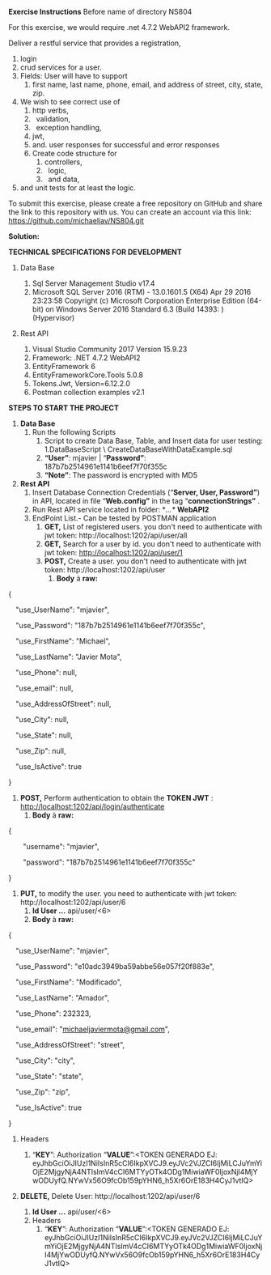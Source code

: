 ﻿
**Exercise Instructions**
Before name of directory NS804

For this exercise, we would require .net 4.7.2 WebAPI2 framework.

Deliver a restful service that provides a registration,

1. login 
1. crud services for a user. 
1. Fields: User will have to support 
   1. first name, last name, phone, email, and address of street, city, state, zip.
1. We wish to see correct use of 
   1. http verbs,
   1. ` `validation,
   1. ` `exception handling, 
   1. jwt, 
   1. and. user responses for successful and error responses 
   1. Create code structure for 
      1. controllers,
      1. ` `logic,
      1. ` `and data, 
1. and unit tests for at least the logic. 

To submit this exercise, please create a free repository on GitHub and share the link to this repository with us. You can create an account via this link: <https://github.com/michaeljav/NS804.git>



**Solution:**

**TECHNICAL SPECIFICATIONS FOR DEVELOPMENT**

1. Data Base
   1. Sql Server Management Studio v17.4
   1. Microsoft SQL Server 2016 (RTM) - 13.0.1601.5 (X64)   Apr 29 2016 23:23:58   Copyright (c) Microsoft Corporation  Enterprise Edition (64-bit) on Windows Server 2016 Standard 6.3 <X64> (Build 14393: ) (Hypervisor) 


1. Rest API 
   1. Visual Studio Community 2017 Version 15.9.23
   1. Framework: .NET 4.7.2 WebAPI2
   1. EntityFramework 6
   1. EntityFrameworkCore.Tools 5.0.8
   1. Tokens.Jwt, Version=6.12.2.0
   1. Postman collection  examples v2.1









**STEPS TO START THE PROJECT**

1. **Data Base**
   1. Run the following Scripts
      1. Script  to create Data Base, Table, and Insert data for user testing: 1.DataBaseScript \ CreateDataBaseWithDataExample.sql
      1. **“User”**: mjavier |  “**Password”**: 187b7b2514961e1141b6eef7f70f355c
      1. **“Note”**: The password is encrypted with MD5
1. **Rest API** 
   1. Insert Database Connection Credentials (“**Server, User, Password”**) in API, located in file “**Web.config”** in the tag “**connectionStrings”** . 
   1. Run Rest API service located in folder: **…\** **WebAPI2**
   1. EndPoint List.- Can be tested by POSTMAN application
      1. **GET,**  List of registered users. you don't need to authenticate with jwt token: http://localhost:1202/api/user/all
      1. **GET,**  Search for a user by id. you don't need to authenticate with jwt token: <http://localhost:1202/api/user/1>
      1. **POST,**  Create a user. you don't need to authenticate with jwt token: http://localhost:1202/api/user
         1. **Body** à  **raw:** 

{



`  `"use\_UserName":  "mjavier",

`  `"use\_Password": "187b7b2514961e1141b6eef7f70f355c",

`  `"use\_FirstName": "Michael",

`  `"use\_LastName": "Javier Mota",

`  `"use\_Phone": null,

`  `"use\_email": null,

`  `"use\_AddressOfStreet": null,

`  `"use\_City": null,

`  `"use\_State": null,

`  `"use\_Zip": null,

`  `"use\_IsActive": true

}

1. **POST,** Perform authentication to obtain the **TOKEN JWT** : <http://localhost:1202/api/login/authenticate>
   1. **Body** à  **raw:** 

{

`    `"username": "mjavier",

`    `"password": "187b7b2514961e1141b6eef7f70f355c"

}

1. **PUT,**  to modify the user. you need to authenticate with jwt token: http://localhost:1202/api/user/6
   1. **Id User …** api/user/<6> 
   1. **Body** à  **raw:** 

{



`  `"use\_UserName":  "mjavier",

`  `"use\_Password": "e10adc3949ba59abbe56e057f20f883e",

`  `"use\_FirstName": "Modificado",

`  `"use\_LastName": "Amador",

`  `"use\_Phone": 232323,

`  `"use\_email": "michaeljaviermota@gmail.com",

`  `"use\_AddressOfStreet": "street",

`  `"use\_City": "city",

`  `"use\_State": "state",

`  `"use\_Zip": "zip",

`  `"use\_IsActive": true

}

1. Headers
   1. “**KEY**”: Authorization     “**VALUE**”:<TOKEN GENERADO EJ: eyJhbGciOiJIUzI1NiIsInR5cCI6IkpXVCJ9.eyJVc2VJZCI6IjMiLCJuYmYiOjE2MjgyNjA4NTIsImV4cCI6MTYyOTk4ODg1MiwiaWF0IjoxNjI4MjYwODUyfQ.NYwVx56O9fcOb159pYHN6\_h5Xr6OrE183H4CyJ1vtIQ>

1. **DELETE,** Delete User: http://localhost:1202/api/user/6
   1. **Id User …** api/user/<6> 
   1. Headers
      1. “**KEY**”: Authorization     “**VALUE**”:<TOKEN GENERADO EJ: eyJhbGciOiJIUzI1NiIsInR5cCI6IkpXVCJ9.eyJVc2VJZCI6IjMiLCJuYmYiOjE2MjgyNjA4NTIsImV4cCI6MTYyOTk4ODg1MiwiaWF0IjoxNjI4MjYwODUyfQ.NYwVx56O9fcOb159pYHN6\_h5Xr6OrE183H4CyJ1vtIQ>



